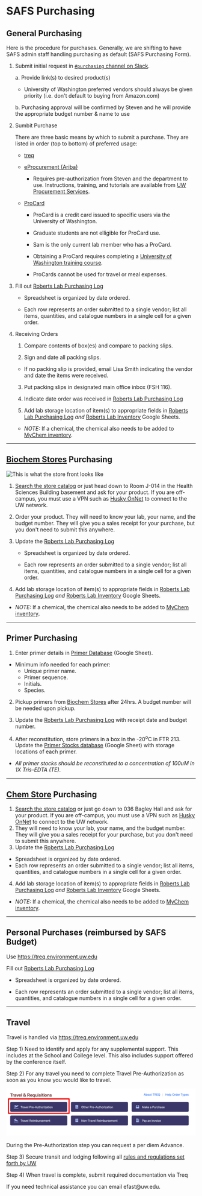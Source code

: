 # SAFS Purchasing

## General Purchasing

Here is the procedure for purchases. Generally, we are shifting to have SAFS admin staff handling purchasing as default (SAFS Purchasing Form).

1.  Submit initial request in [`#purchasing` channel on Slack](https://genefish.slack.com/messages/CDPNUMPFC/).

    a.  Provide link(s) to desired product(s)

    -   University of Washington preferred vendors should always be given priority (i.e. don't default to buying from Amazon.com)

    b.  Purchasing approval will be confirmed by Steven and he will provide the appropriate budget number & name to use

2.  Sumbit Purchase

    There are three basic means by which to submit a purchase. They are listed in order (top to bottom) of preferred usage:

    -   [treq](https://treq.environment.uw.edu)

    -   [eProcurement (Ariba)](https://ar.admin.washington.edu/AribaBuyer/uw/login.asp)

        -   Requires pre-authorization from Steven and the department to use. Instructions, training, and tutorials are available from [UW Procurement Services](http://finance.uw.edu/ps/).

    -   [ProCard](https://finance.uw.edu/ps/how-to-buy/procurement-card)

        -   ProCard is a credit card issued to specific users via the University of Washington.

        -   Graduate students are not elligible for ProCard use.

        -   Sam is the only current lab member who has a ProCard.

        -   Obtaining a ProCard requires completing a [University of Washington training course](http://f2.washington.edu/fm/ps/upcoming-events).

        -   ProCards cannot be used for travel or meal expenses.

3.  Fill out [Roberts Lab Purchasing Log](https://docs.google.com/spreadsheets/d/1DHXiiEzWhh0XHnEMvKz4TX10e69ErOWHv5Jo-ouk6x8/edit?usp=sharing)

    -   Spreadsheet is organized by date ordered.

    -   Each row represents an order submitted to a single vendor; list all items, quantities, and catalogue numbers in a single cell for a given order.

4.  Receiving Orders

    1.  Compare contents of box(es) and compare to packing slips.

    2.  Sign and date all packing slips.

    -   If no packing slip is provided, email Lisa Smith indicating the vendor and date the items were received.

    3.  Put packing slips in designated main office inbox (FSH 116).

    4.  Indicate date order was received in [Roberts Lab Purchasing Log](https://docs.google.com/spreadsheets/d/1DHXiiEzWhh0XHnEMvKz4TX10e69ErOWHv5Jo-ouk6x8/edit?usp=sharing)

    5.  Add lab storage location of item(s) to appropriate fields in [Roberts Lab Purchasing Log](https://docs.google.com/spreadsheets/d/1DHXiiEzWhh0XHnEMvKz4TX10e69ErOWHv5Jo-ouk6x8/edit?usp=sharing) <em>and</em> [Roberts Lab Inventory](https://github.com/RobertsLab/onboarding/wiki/Lab-Inventory) Google Sheets.

    -   <em>NOTE:</em> If a chemical, the chemical also needs to be added to [MyChem inventory](https://mychem.ehs.washington.edu/).

---
## [Biochem Stores](https://depts.washington.edu/biowww/pages/biochem-stores.shtml) Purchasing
![This is what the store front looks like](https://raw.githubusercontent.com/shellytrigg/shellytrigg.github.io/master/images/UWBiochemStore.jpg)

1. [Search the store catalog](http://128.95.12.98:88/stores/dataSearch.asp) or just head down to Room J-014 in the Health Sciences Building basement and ask for your product. If you are off-campus, you must use a VPN such as [Husky OnNet](https://itconnect.uw.edu/connect/uw-networks/about-husky-onnet/use-husky-onnet/) to connect to the UW network.

2. Order your product. They will need to know your lab, your name, and the budget number. They will give you a sales receipt for your purchase, but you don't need to submit this anywhere.

3. Update the [Roberts Lab Purchasing Log](https://docs.google.com/spreadsheets/d/1DHXiiEzWhh0XHnEMvKz4TX10e69ErOWHv5Jo-ouk6x8/edit?usp=sharing)

   - Spreadsheet is organized by date ordered.

   - Each row represents an order submitted to a single vendor; list all items, quantities, and catalogue numbers in a single cell for a given order.

4. Add lab storage location of item(s) to appropriate fields in [Roberts Lab Purchasing Log](https://docs.google.com/spreadsheets/d/1DHXiiEzWhh0XHnEMvKz4TX10e69ErOWHv5Jo-ouk6x8/edit?usp=sharing) <em>and</em> [Roberts Lab Inventory](https://github.com/RobertsLab/onboarding/wiki/Lab-Inventory) Google Sheets.

  - <em>NOTE:</em> If a chemical, the chemical also needs to be added to [MyChem inventory](https://mychem.ehs.washington.edu/).
---

## Primer Purchasing

1.  Enter primer details in [Primer Database](http://b.link/primer-database) (Google Sheet).

-   Minimum info needed for each primer:
    -   Unique primer name.
    -   Primer sequence.
    -   Initials.
    -   Species.

2.  Pickup primers from [Biochem Stores](https://depts.washington.edu/biowww/pages/biochem-stores.shtml) after 24hrs. A budget number will be needed upon pickup.

3.  Update the [Roberts Lab Purchasing Log](https://docs.google.com/spreadsheets/d/1DHXiiEzWhh0XHnEMvKz4TX10e69ErOWHv5Jo-ouk6x8/edit?usp=sharing) with receipt date and budget number.

4.  After reconstitution, store primers in a box in the -20<sup>o</sup>C in FTR 213. Update the [Primer Stocks database](http://b.link/primer-stocks) (Google Sheet) with storage locations of each primer.

-   *All primer stocks should be reconstituted to a concentration of 100uM in 1X Tris-EDTA (TE).*

------------------------------------------------------------------------

## [Chem Store](http://depts.washington.edu/chem/facilserv/stockroom/index.html) Purchasing

1.  [Search the store catalog](https://idp.u.washington.edu/idp/profile/SAML2/Redirect/SSO?execution=e1s1) or just go down to 036 Bagley Hall and ask for your product. If you are off-campus, you must use a VPN such as [Husky OnNet](https://itconnect.uw.edu/connect/uw-networks/about-husky-onnet/use-husky-onnet/) to connect to the UW network.
2.  They will need to know your lab, your name, and the budget number. They will give you a sales receipt for your purchase, but you don't need to submit this anywhere.
3.  Update the [Roberts Lab Purchasing Log](https://docs.google.com/spreadsheets/d/1DHXiiEzWhh0XHnEMvKz4TX10e69ErOWHv5Jo-ouk6x8/edit?usp=sharing)

-   Spreadsheet is organized by date ordered.
-   Each row represents an order submitted to a single vendor; list all items, quantities, and catalogue numbers in a single cell for a given order.

4.  Add lab storage location of item(s) to appropriate fields in [Roberts Lab Purchasing Log](https://docs.google.com/spreadsheets/d/1DHXiiEzWhh0XHnEMvKz4TX10e69ErOWHv5Jo-ouk6x8/edit?usp=sharing) <em>and</em> [Roberts Lab Inventory](https://github.com/RobertsLab/onboarding/wiki/Lab-Inventory) Google Sheets.

-   <em>NOTE:</em> If a chemical, the chemical also needs to be added to [MyChem inventory](https://mychem.ehs.washington.edu/).

------------------------------------------------------------------------

## Personal Purchases (reimbursed by SAFS Budget)

Use <https://treq.environment.uw.edu>

Fill out [Roberts Lab Purchasing Log](https://docs.google.com/spreadsheets/d/1DHXiiEzWhh0XHnEMvKz4TX10e69ErOWHv5Jo-ouk6x8/edit?usp=sharing)

-   Spreadsheet is organized by date ordered.

-   Each row represents an order submitted to a single vendor; list all items, quantities, and catalogue numbers in a single cell for a given order.

------------------------------------------------------------------------

## Travel

Travel is handled via <https://treq.environment.uw.edu>

Step 1) Need to identify and apply for any supplemental support. This includes at the School and College level. This also includes support offered by the conference itself.

Step 2) For any travel you need to complete Travel Pre-Authorization as soon as you know you would like to travel.

![treq](../img/treq-pre.png)

During the Pre-Authorization step you can request a per diem Advance.

Step 3) Secure transit and lodging following all [rules and regulations set forth by UW](https://finance.uw.edu/travel/policies)

Step 4) When travel is complete, submit required documentation via Treq

If you need technical assistance you can email efast\@uw.edu.
